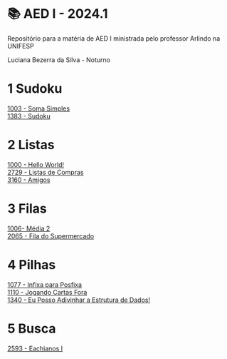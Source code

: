 # 📚 AED I - 2024.1

Repositório para a matéria de AED I ministrada pelo professor Arlindo na UNIFESP

Luciana Bezerra da Silva - Noturno

# 1 Sudoku<br>
<a href="https://github.com/Luciana013/AED_01_2024/blob/main/torneio_1003_Soma%20Simples">1003 - Soma Simples</a><br>
<a href="https://github.com/Luciana013/AED_01_2024/blob/main/sudoku_1383">1383 - Sudoku</a><br>

# 2 Listas <br>
  <a href="https://github.com/Luciana013/AED_01_2024/blob/main/torneio_1000_Hello%20World!">1000 - Hello World!</a><br>
  <a href="https://github.com/Luciana013/AED_01_2024/blob/main/torneio_2729_Lista%20de%20Compras">2729 - Listas de Compras</a><br>
  <a href="https://github.com/Luciana013/AED_01_2024/blob/main/torneio_3160_Amigos">3160 - Amigos</a> <br>

# 3 Filas <br>
  <a href="https://github.com/Luciana013/AED_01_2024/blob/main/torneio_%201006_M%C3%A9dia2">1006- Média 2</a><br>
  <a href="https://github.com/Luciana013/AED_01_2024/blob/main/torneio_%202065_Fila%20do%20Supermercado">2065 - Fila do Supermercado</a><br>

# 4 Pilhas <br>
  <a href="https://github.com/Luciana013/AED_01_2024/blob/main/torneio_%201077_Infixa%20para%20Posfixa">1077 - Infixa para Posfixa</a><br>
  <a href="https://github.com/Luciana013/AED_01_2024/blob/main/torneio_%201110_Jogando%20Cartas%20Fora">1110 - Jogando Cartas Fora</a><br>
  <a href="https://github.com/Luciana013/AED_01_2024/blob/main/torneio_1340_Eu%20Posso%20Adivinhar%20a%20Estrutura%20de%20Dados!">1340 - Eu Posso Adivinhar a Estrutura de Dados!</a> <br>

# 5 Busca <br>
  <a href="">2593 - Eachianos I</a><br>

